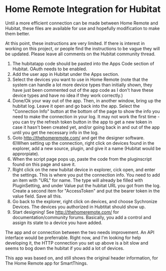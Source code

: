 # Home Remote Integration for Hubitat

Until a more efficient connection can be made between Home Remote and Hubitat, these files are available for use and hopefully modification to make them better.

At this point, these instructions are very limited.   If there is interest in working on this project, or people find the instructions to be vague they will be updated.  Please leave all comments on the Hubitat community thread. 

1) The hubitatapp code should be pasted into the Apps Code section of Hubitat.  OAuth needs to be enabled. 
2) Add the user app in Hubitat under the Apps section. 
3) Select the devices you want to use in Home Remote (note that the system can handle a lot more device types than initially shown, they have just been commented out of the app code as I don't have these device types and have no idea if they work correctly.) 
4) Done/Ok your way out of the app.  Then, in another window, bring up the hubitat log.  Leave it open and go back into the app.  Select the "Connection Info" button at the bottom of the page to show the info you need to make the connection in your log.  It may not work the first time - you can try the refresh token button in the app to get a new token in case it hasn't been created yet, and/or going back in and out of the app until you get the necessary info in the log.  
5) Goto http://thehomeremote.com/ and get the designer software.  
6)When setting up the connection, right click on devices found in the explorer, add a new source, plugin, and give it a name (Hubitat would be approrpiate).
7) When the script page pops up, paste the code from the pluginscript found on this page and save it.   
8) Right click on the new hubitat device in explorer, cick open, and enter the settings.  This is where you put the connection info.   You need to add an item with "URL" for name. The type will already be filled with PluginSetting, and under Value put the hubitat URL you got from the log.  Create a second item for "AccessToken" and put the bearer token in the value field.  Save all this. 
9) Go back to the explorer, right click on devices, and choose Sychronize Devices.  The devices you authorized in Hubtitat should show up. 
10) Start designing! See http://thehomeremote.com/ for documentation/community forums.   Basically, you add a control and assign its state to a device you have added.   

The app and or connection between the two needs improvement.  An API interface would be preferrable.   Right now, and I'm looking for help developing it, the HTTP connection you set up above is a bit slow and seems to bog down the hubitat if you add a lot of devices.  

This app was based on, and still shows the original header information, for The Home Remote app for SmartThings.  
